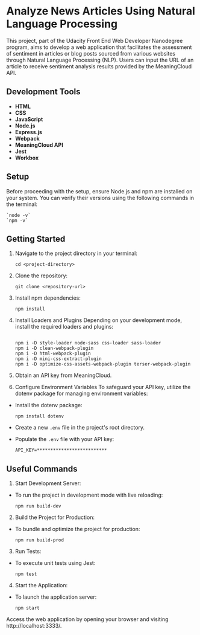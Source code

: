# Analyze News Articles Using Natural Language Processing
  This project, part of the Udacity Front End Web Developer Nanodegree program, aims to develop a web application that facilitates the assessment of sentiment in articles or blog posts sourced from various websites through Natural Language Processing (NLP). Users can input the URL of an article to receive sentiment analysis results provided by the MeaningCloud API.

## Development Tools
- **HTML**
- **CSS**
- **JavaScript**
- **Node.js**
- **Express.js**
- **Webpack**
- **MeaningCloud API**
- **Jest**
- **Workbox**


## Setup
Before proceeding with the setup, ensure Node.js and npm are installed on your system. You can verify their versions using the following commands in the terminal:

    `node -v`
    `npm -v`

## Getting Started
1. Navigate to the project directory in your terminal:
   
    `cd <project-directory>`

3. Clone the repository:
   
    `git clone <repository-url>`

5. Install npm dependencies:
   
    `npm install`

7. Install Loaders and Plugins
  Depending on your development mode, install the required loaders and plugins:
    ```npm i -D @babel/core @babel/preset-env babel-loader
   
    npm i -D style-loader node-sass css-loader sass-loader
    npm i -D clean-webpack-plugin
    npm i -D html-webpack-plugin
    npm i -D mini-css-extract-plugin
    npm i -D optimize-css-assets-webpack-plugin terser-webpack-plugin

9. Obtain an API key from MeaningCloud.

10. Configure Environment Variables
  To safeguard your API key, utilize the dotenv package for managing environment variables:
  - Install the dotenv package:
    
    `npm install dotenv`

- Create a new `.env` file in the project's root directory.

- Populate the `.env` file with your API key:
  
    `API_KEY=**************************`

## Useful Commands
1. Start Development Server:
  - To run the project in development mode with live reloading:
    
    `npm run build-dev`

2. Build the Project for Production:
  - To bundle and optimize the project for production:
    
    `npm run build-prod`

3. Run Tests:
   
  - To execute unit tests using Jest:
    
    `npm test`

4. Start the Application:
  - To launch the application server:
    
    `npm start`

Access the web application by opening your browser and visiting http://localhost:3333/.
